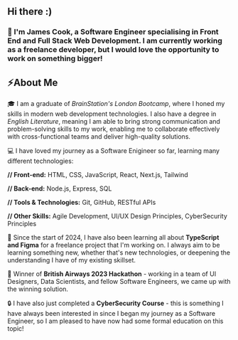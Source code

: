 ## Hi there :)

### 🙋 I'm James Cook, a Software Engineer specialising in **Front End and Full Stack Web Development**. I am currently working as a freelance developer, but I would love the opportunity to work on something bigger!

## ⚡About Me

🎓 I am a graduate of _BrainStation's London Bootcamp_, where I honed my skills in modern web development technologies. I also have a degree in _English Literature_, meaning I am able to bring strong communication and problem-solving skills to my work, enabling me to collaborate effectively with cross-functional teams and deliver high-quality solutions.

💻 I have loved my journey as a Software Enigineer so far, learning many different technologies:

**// Front-end:** HTML, CSS, JavaScript, React, Next.js, Tailwind

**// Back-end:** Node.js, Express, SQL

**// Tools & Technologies:** Git, GitHub, RESTful APIs

**// Other Skills:** Agile Development, UI/UX Design Principles, CyberSecurity Principles

📖 Since the start of 2024, I have also been learning all about **TypeScript and Figma** for a freelance project that I'm working on. I always aim to be learning something new, whether that's new technologies, or deepening the understanding I have of my existing skillset.

🏅 Winner of **British Airways 2023 Hackathon** - working in a team of UI Designers, Data Scientists, and fellow Software Engineers, we came up with the winning solution.

🔒 I have also just completed a **CyberSecurity Course** - this is something I have always been interested in since I began my journey as a Software Engineer, so I am pleased to have now had some formal education on this topic!

